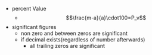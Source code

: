 - percent Value
	- $$\frac{m-a}{a}\cdot100=P_v$$
- significant figures
	- non zero and between zeros are significant
	- if decimal exists(regardless of number afterwards)
		- all trailing zeros are significant